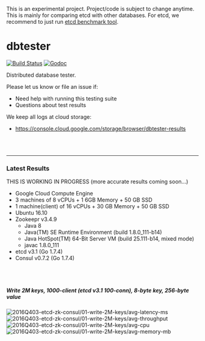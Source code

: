 This is an experimental project. Project/code is subject to change anytime.
This is mainly for comparing etcd with other databases. For etcd, we recommend
to just run [etcd benchmark tool](https://github.com/coreos/etcd/tree/master/tools/benchmark).

# dbtester

[![Build Status](https://img.shields.io/travis/coreos/dbtester.svg?style=flat-square)][cistat] [![Godoc](http://img.shields.io/badge/go-documentation-blue.svg?style=flat-square)][dbtester-godoc]

Distributed database tester.

Please let us know or file an issue if:

- Need help with running this testing suite
- Questions about test results

We keep all logs at cloud storage:

- https://console.cloud.google.com/storage/browser/dbtester-results


[cistat]: https://travis-ci.org/coreos/dbtester
[dbtester-godoc]: https://godoc.org/github.com/coreos/dbtester




<br><br><hr>
### Latest Results

THIS IS WORKING IN PROGRESS (more accurate results coming soon...)
- Google Cloud Compute Engine
- 3 machines of 8 vCPUs + 1 6GB Memory + 50 GB SSD
- 1 machine(client) of 16 vCPUs + 30 GB Memory + 50 GB SSD
- Ubuntu 16.10
- Zookeepr v3.4.9
  - Java 8
  - Java(TM) SE Runtime Environment (build 1.8.0_111-b14)
  - Java HotSpot(TM) 64-Bit Server VM (build 25.111-b14, mixed mode)
  - javac 1.8.0_111
- etcd v3.1 (Go 1.7.4)
- Consul v0.7.2 (Go 1.7.4)

<br><br>
##### Write 2M keys, 1000-client (etcd v3.1 100-conn), 8-byte key, 256-byte value

<img src="https://storage.googleapis.com/dbtester-results/2016Q403-etcd-zk-consul/01-write-2M-keys/avg-latency-ms.svg" alt="2016Q403-etcd-zk-consul/01-write-2M-keys/avg-latency-ms">

<img src="https://storage.googleapis.com/dbtester-results/2016Q403-etcd-zk-consul/01-write-2M-keys/avg-throughput.svg" alt="2016Q403-etcd-zk-consul/01-write-2M-keys/avg-throughput">

<img src="https://storage.googleapis.com/dbtester-results/2016Q403-etcd-zk-consul/01-write-2M-keys/avg-cpu.svg" alt="2016Q403-etcd-zk-consul/01-write-2M-keys/avg-cpu">

<img src="https://storage.googleapis.com/dbtester-results/2016Q403-etcd-zk-consul/01-write-2M-keys/avg-memory-mb.svg" alt="2016Q403-etcd-zk-consul/01-write-2M-keys/avg-memory-mb">

